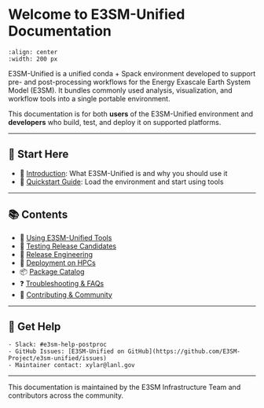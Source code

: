 # Welcome to E3SM-Unified Documentation

```{image} logo/e3sm_unified_logo_200.png
:align: center
:width: 200 px
```

E3SM-Unified is a unified conda + Spack environment developed to support pre-
and post-processing workflows for the Energy Exascale Earth System Model
(E3SM). It bundles commonly used analysis, visualization, and workflow tools
into a single portable environment.

This documentation is for both **users** of the E3SM-Unified environment and
**developers** who build, test, and deploy it on supported platforms.

---

## 🚀 Start Here

* 📖 [Introduction](introduction.md): What E3SM-Unified is and why you should
  use it
* 🧪 [Quickstart Guide](quickstart.md): Load the environment and start using
  tools

---

## 📚 Contents

* 💠 [Using E3SM-Unified Tools](using-tools.md)
* 🧪 [Testing Release Candidates](testing-release-candidates.md)
* 🦠 [Release Engineering](release-engineering.md)
* 🚚 [Deployment on HPCs](deployment.md)
* 📦 [Package Catalog](packages.md)
* ❓ [Troubleshooting & FAQs](troubleshooting.md)
* 🤝 [Contributing & Community](contributing.md)

---

## 💬 Get Help

```{admonition} Support
- Slack: #e3sm-help-postproc
- GitHub Issues: [E3SM-Unified on GitHub](https://github.com/E3SM-Project/e3sm-unified/issues)
- Maintainer contact: xylar@lanl.gov
```

---

This documentation is maintained by the E3SM Infrastructure Team and
contributors across the community.
